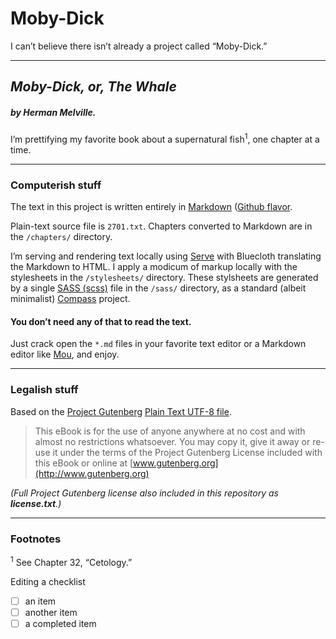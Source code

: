 Moby-Dick
=========

I can’t believe there isn’t already a project called “Moby-Dick.”

---

## *Moby-Dick, or, The Whale* 
##### by Herman Melville. 

I’m prettifying my favorite book about a supernatural fish<sup>1</sup>, one chapter at a time.

----

### Computerish stuff

The text in this project is written entirely in [Markdown](http://daringfireball.net/projects/markdown/) ([Github flavor](https://help.github.com/articles/github-flavored-markdown). 

Plain-text source file is `2701.txt`. Chapters converted to Markdown are in the `/chapters/` directory. 

I’m serving and rendering text locally using [Serve](http://get-serve.com) with Bluecloth translating the Markdown to HTML. I apply a modicum of markup locally with the stylesheets in the `/stylesheets/` directory. These stylsheets are generated by a single [SASS (scss)](http://sass-lang.com) file in the `/sass/` directory, as a standard (albeit minimalist) [Compass](http://compass-style.org) project. 

#### You don’t need any of that to read the text.
Just crack open the `*.md` files in your favorite text editor or a Markdown editor like [Mou](http://mouapp.com), and enjoy. 

----

### Legalish stuff

Based on the [Project Gutenberg](http://www.gutenberg.org/ebooks/2701) [Plain Text UTF-8 file](http://www.gutenberg.org/cache/epub/2701/pg2701.txt).

> This eBook is for the use of anyone anywhere at no cost and with almost no restrictions whatsoever.  You may copy it, give it away or re-use it under the terms of the Project Gutenberg License included with this eBook or online at [www.gutenberg.org](http://www.gutenberg.org)

*(Full Project Gutenberg license also included in this repository as __license.txt__.)*

---- 

### Footnotes

<sup>1</sup> See Chapter 32, “Cetology.”




Editing a checklist

  - [ ] an item
  - [ ] another item
  - [ ] a completed item
